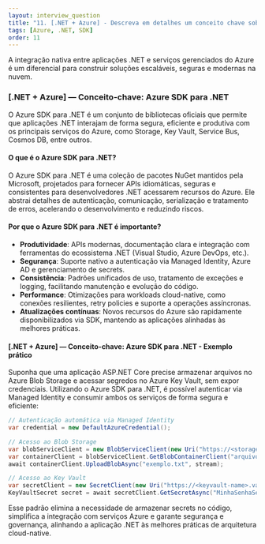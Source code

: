 ```yaml
---
layout: interview_question
title: "11. [.NET + Azure] - Descreva em detalhes um conceito chave sobre .NET + Azure relevante para arquitetura no Azure"
tags: [Azure, .NET, SDK]
order: 11
---
```


A integração nativa entre aplicações .NET e serviços gerenciados do Azure é um diferencial para construir soluções escaláveis, seguras e modernas na nuvem.

### [.NET + Azure] — Conceito-chave: Azure SDK para .NET

O Azure SDK para .NET é um conjunto de bibliotecas oficiais que permite que aplicações .NET interajam de forma segura, eficiente e produtiva com os principais serviços do Azure, como Storage, Key Vault, Service Bus, Cosmos DB, entre outros.

#### O que é o Azure SDK para .NET?

O Azure SDK para .NET é uma coleção de pacotes NuGet mantidos pela Microsoft, projetados para fornecer APIs idiomáticas, seguras e consistentes para desenvolvedores .NET acessarem recursos do Azure. Ele abstrai detalhes de autenticação, comunicação, serialização e tratamento de erros, acelerando o desenvolvimento e reduzindo riscos.

#### Por que o Azure SDK para .NET é importante?

- **Produtividade**: APIs modernas, documentação clara e integração com ferramentas do ecossistema .NET (Visual Studio, Azure DevOps, etc.).
- **Segurança**: Suporte nativo a autenticação via Managed Identity, Azure AD e gerenciamento de secrets.
- **Consistência**: Padrões unificados de uso, tratamento de exceções e logging, facilitando manutenção e evolução do código.
- **Performance**: Otimizações para workloads cloud-native, como conexões resilientes, retry policies e suporte a operações assíncronas.
- **Atualizações contínuas**: Novos recursos do Azure são rapidamente disponibilizados via SDK, mantendo as aplicações alinhadas às melhores práticas.

#### [.NET + Azure] — Conceito-chave: Azure SDK para .NET - Exemplo prático

Suponha que uma aplicação ASP.NET Core precise armazenar arquivos no Azure Blob Storage e acessar segredos no Azure Key Vault, sem expor credenciais. Utilizando o Azure SDK para .NET, é possível autenticar via Managed Identity e consumir ambos os serviços de forma segura e eficiente:

```csharp
// Autenticação automática via Managed Identity
var credential = new DefaultAzureCredential();

// Acesso ao Blob Storage
var blobServiceClient = new BlobServiceClient(new Uri("https://<storage-account>.blob.core.windows.net"), credential);
var containerClient = blobServiceClient.GetBlobContainerClient("arquivos");
await containerClient.UploadBlobAsync("exemplo.txt", stream);

// Acesso ao Key Vault
var secretClient = new SecretClient(new Uri("https://<keyvault-name>.vault.azure.net/"), credential);
KeyVaultSecret secret = await secretClient.GetSecretAsync("MinhaSenhaSecreta");
```

Esse padrão elimina a necessidade de armazenar secrets no código, simplifica a integração com serviços Azure e garante segurança e governança, alinhando a aplicação .NET às melhores práticas de arquitetura cloud-native.
